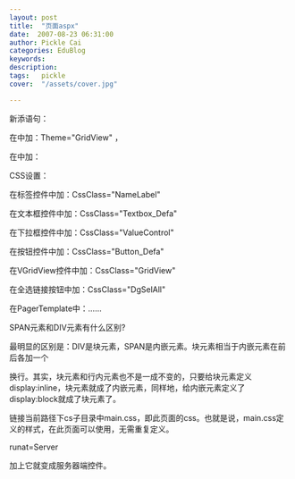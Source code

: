 ```yaml
---
layout: post  
title:  "页面aspx"
date:  2007-08-23 06:31:00
author: Pickle Cai  
categories: EduBlog  
keywords: 
description:   
tags:	pickle   
cover:  "/assets/cover.jpg"  

---
```






新添语句：

在中加：Theme="GridView" ，

在中加：

                        

                        



CSS设置：

在标签控件中加：CssClass="NameLabel"

在文本框控件中加：CssClass="Textbox_Defa"

在下拉框控件中加：CssClass="ValueControl"

在按钮控件中加：CssClass="Button_Defa"

在VGridView控件中加：CssClass="GridView"

在全选链接按钮中加：CssClass="DgSelAll"

在PagerTemplate中：……







SPAN元素和DIV元素有什么区别?

最明显的区别是：DIV是块元素，SPAN是内嵌元素。块元素相当于内嵌元素在前后各加一个

换行。其实，块元素和行内元素也不是一成不变的，只要给块元素定义display:inline，块元素就成了内嵌元素，同样地，给内嵌元素定义了display:block就成了块元素了。 





链接当前路径下cs子目录中main.css，即此页面的css。也就是说，main.css定义的样式，在此页面可以使用，无需重复定义。



runat=Server

加上它就变成服务器端控件。



		    
